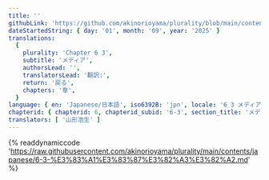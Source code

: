 ```yaml
---
title: ''
githubLink: 'https://github.com/akinorioyama/plurality/blob/main/contents/japanese/6-3-%E3%83%A1%E3%83%87%E3%82%A3%E3%82%A2.md'
dateStartedString: { day: '01', month: '09', year: '2025' }
translations:
  {
    plurality: 'Chapter 6 3',
    subtitle: 'メディア',
    authorsLead: '',
    translatorsLead: '翻訳:',
    return: '戻る',
    chapters: '章',
  }
language: { en: 'Japanese/日本語', iso6392B: 'jpn', locale: '6 3 メディア' }
chapterid: { chapterid: 6, chapterid_subid: '6-3', section_title: 'メディア' }
translators: [ '山形浩生' ]
---
```

{% readdynamiccode 'https://raw.githubusercontent.com/akinorioyama/plurality/main/contents/japanese/6-3-%E3%83%A1%E3%83%87%E3%82%A3%E3%82%A2.md' %}
